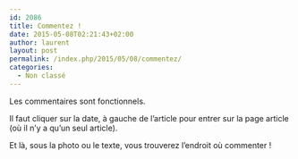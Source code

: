 ```yaml
---
id: 2086
title: Commentez !
date: 2015-05-08T02:21:43+02:00
author: laurent
layout: post
permalink: /index.php/2015/05/08/commentez/
categories:
  - Non classé
---
```

Les commentaires sont fonctionnels. 

Il faut cliquer sur la date, à gauche de l&rsquo;article pour entrer sur la page article (où il n’y a qu’un seul article). 

Et là, sous la photo ou le texte, vous trouverez l’endroit où commenter !